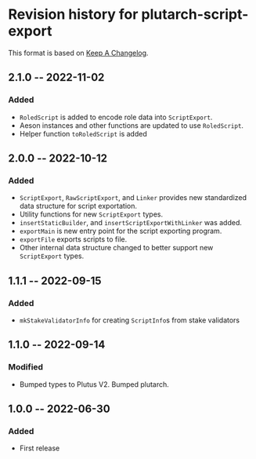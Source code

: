 # Revision history for plutarch-script-export

This format is based on [Keep A Changelog](https://keepachangelog.com/en/1.0.0).

## 2.1.0 -- 2022-11-02

### Added

- `RoledScript` is added to encode role data into `ScriptExport`.
- Aeson instances and other functions are updated to use `RoledScript`.
- Helper function `toRoledScript` is added

## 2.0.0 -- 2022-10-12

### Added

- `ScriptExport`, `RawScriptExport`, and `Linker` provides new standardized data structure for script exportation.
- Utility functions for new `ScriptExport` types.
- `insertStaticBuilder`, and `insertScriptExportWithLinker` was added.
- `exportMain` is new entry point for the script exporting program.
- `exportFile` exports scripts to file.
- Other internal data structure changed to better support new `ScriptExport` types.

## 1.1.1 -- 2022-09-15

### Added

- `mkStakeValidatorInfo` for creating `ScriptInfo`s from stake validators

## 1.1.0 -- 2022-09-14

### Modified

- Bumped types to Plutus V2. Bumped plutarch.

## 1.0.0 -- 2022-06-30

### Added

* First release
